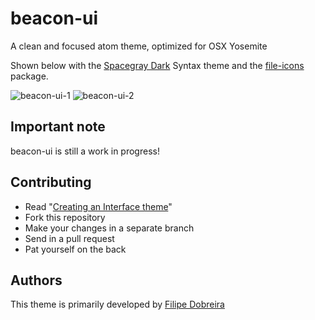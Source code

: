 # beacon-ui

A clean and focused atom theme, optimized for OSX Yosemite

Shown below with the [Spacegray Dark](https://github.com/pauloacmelo/spacegray-dark-syntax)
Syntax theme and the [file-icons](https://github.com/DanBrooker/file-icons) package.

![beacon-ui-1](http://i.imgur.com/4huuHhj.png)
![beacon-ui-2](http://i.imgur.com/uvxXc93.png)

## Important note

beacon-ui is still a work in progress!

## Contributing

- Read "[Creating an Interface theme](https://atom.io/docs/v0.60.0/creating-a-theme#creating-an-interface-theme)"
- Fork this repository
- Make your changes in a separate branch
- Send in a pull request
- Pat yourself on the back

## Authors

This theme is primarily developed by [Filipe Dobreira](https://github.com/filp)
